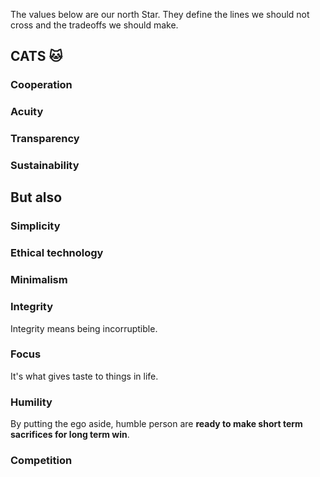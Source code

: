 The values below are our north Star. They define the lines we should not cross and the tradeoffs we should make. 

## CATS 🐱

### Cooperation

### Acuity

### Transparency

### Sustainability

## But also

### Simplicity

### Ethical technology

### Minimalism

### Integrity

Integrity means being incorruptible.


### Focus

It's what gives taste to things in life.


### Humility

By putting the ego aside, humble person are **ready to make short term sacrifices for long term win**.


### Competition
